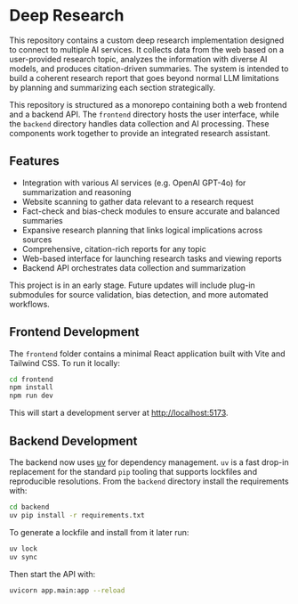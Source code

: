 # Deep Research

This repository contains a custom deep research implementation designed to connect to multiple AI services. It collects data from the web based on a user-provided research topic, analyzes the information with diverse AI models, and produces citation-driven summaries. The system is intended to build a coherent research report that goes beyond normal LLM limitations by planning and summarizing each section strategically.

This repository is structured as a monorepo containing both a web frontend and a backend API. The `frontend` directory hosts the user interface, while the `backend` directory handles data collection and AI processing. These components work together to provide an integrated research assistant.


## Features

- Integration with various AI services (e.g. OpenAI GPT-4o) for summarization and reasoning
- Website scanning to gather data relevant to a research request
- Fact-check and bias-check modules to ensure accurate and balanced summaries
- Expansive research planning that links logical implications across sources
- Comprehensive, citation-rich reports for any topic
- Web-based interface for launching research tasks and viewing reports
- Backend API orchestrates data collection and summarization

This project is in an early stage. Future updates will include plug-in submodules for source validation, bias detection, and more automated workflows.

## Frontend Development

The `frontend` folder contains a minimal React application built with Vite and Tailwind CSS. To run it locally:

```bash
cd frontend
npm install
npm run dev
```

This will start a development server at <http://localhost:5173>.

## Backend Development

The backend now uses [uv](https://github.com/astral-sh/uv) for dependency
management. `uv` is a fast drop-in replacement for the standard `pip` tooling
that supports lockfiles and reproducible resolutions. From the `backend`
directory install the requirements with:

```bash
cd backend
uv pip install -r requirements.txt
```

To generate a lockfile and install from it later run:

```bash
uv lock
uv sync
```

Then start the API with:

```bash
uvicorn app.main:app --reload
```
